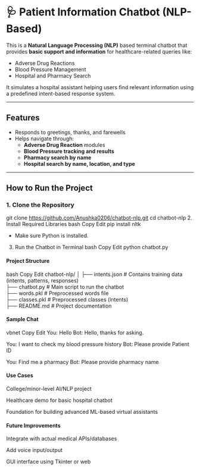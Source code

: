 # 🩺 Patient Information Chatbot (NLP-Based)

This is a **Natural Language Processing (NLP)** based terminal chatbot that provides **basic support and information** for healthcare-related queries like:
- Adverse Drug Reactions
- Blood Pressure Management
- Hospital and Pharmacy Search

It simulates a hospital assistant helping users find relevant information using a predefined intent-based response system.

---

##  Features

- Responds to greetings, thanks, and farewells
- Helps navigate through:
  - **Adverse Drug Reaction** modules
  - **Blood Pressure tracking and results**
  - **Pharmacy search by name**
  - **Hospital search by name, location, and type**

---

##  How to Run the Project

### 1. Clone the Repository

git clone https://github.com/Anushka0206/chatbot-nlp.git
cd chatbot-nlp
2. Install Required Libraries
bash
Copy
Edit
pip install nltk
- Make sure Python is installed.

3. Run the Chatbot in Terminal
bash
Copy
Edit
python chatbot.py
#### Project Structure
bash
Copy
Edit
chatbot-nlp/
│
├── intents.json         # Contains training data (intents, patterns, responses) <br>
├── chatbot.py           # Main script to run the chatbot <br>
├── words.pkl            # Preprocessed words file <br>
├── classes.pkl          # Preprocessed classes (intents) <br>
├── README.md            # Project documentation <br>
#### Sample Chat
vbnet
Copy
Edit
You: Hello
Bot: Hello, thanks for asking.

You: I want to check my blood pressure history
Bot: Please provide Patient ID

You: Find me a pharmacy
Bot: Please provide pharmacy name
#### Use Cases
College/minor-level AI/NLP project

Healthcare demo for basic hospital chatbot

Foundation for building advanced ML-based virtual assistants

#### Future Improvements
Integrate with actual medical APIs/databases

Add voice input/output

GUI interface using Tkinter or web
